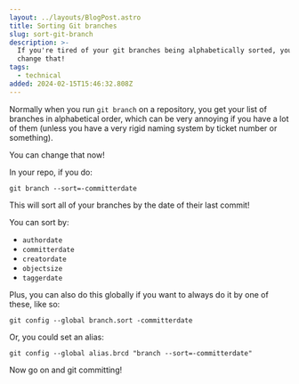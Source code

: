 ```yaml
---
layout: ../layouts/BlogPost.astro
title: Sorting Git branches
slug: sort-git-branch
description: >-
  If you're tired of your git branches being alphabetically sorted, you can
  change that!
tags:
  - technical
added: 2024-02-15T15:46:32.808Z
---
```


Normally when you run `git branch` on a repository, you get your list of branches in alphabetical order, which can be very annoying if you have a lot of them (unless you have a very rigid naming system by ticket number or something).

You can change that now!

In your repo, if you do:

```shell
git branch --sort=-committerdate
```

This will sort all of your branches by the date of their last commit!

You can sort by:

* `authordate`
* `committerdate`
* `creatordate`
* `objectsize`
* `taggerdate`

Plus, you can also do this globally if you want to always do it by one of these, like so:

```shell
git config --global branch.sort -committerdate
```

Or, you could set an alias:

```shell
git config --global alias.brcd "branch --sort=-committerdate"
```

Now go on and git committing!
